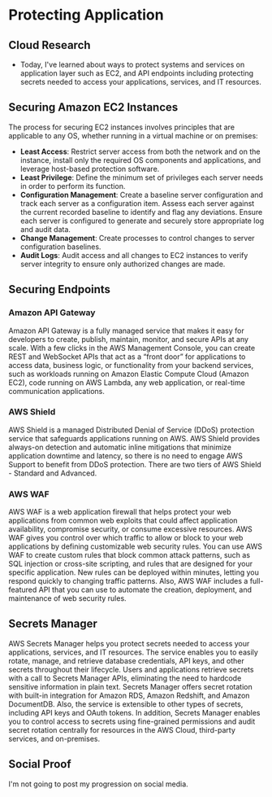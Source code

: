 # Protecting Application

## Cloud Research
- Today, I've learned about ways to protect systems and services on application layer such as EC2, and API endpoints including protecting secrets needed to access your applications, services, and IT resources.

## __Securing Amazon EC2 Instances__
The process for securing EC2 instances involves principles that are applicable to any OS, whether running in a virtual machine or on premises:
- __Least Access__: Restrict server access from both the network and on the instance, install only the required OS components and applications, and leverage host-based protection software.
- __Least Privilege__: Define the minimum set of privileges each server needs in order to perform its function.
- __Configuration Management__: Create a baseline server configuration and track each server as a configuration item. Assess each server against the current recorded baseline to identify and flag any deviations. Ensure each server is configured to generate and securely store appropriate log and audit data.
- __Change Management__: Create processes to control changes to server configuration baselines.
- __Audit Logs__: Audit access and all changes to EC2 instances to verify server integrity to ensure only authorized changes are made.

## __Securing Endpoints__
### __Amazon API Gateway__
Amazon API Gateway is a fully managed service that makes it easy for developers to create, publish, maintain, monitor, and secure APIs at any scale. With a few clicks in the AWS Management Console, you can create REST and WebSocket APIs that act as a “front door” for applications to access data, business logic, or functionality from your backend services, such as workloads running on Amazon Elastic Compute Cloud (Amazon EC2), code running on AWS Lambda, any web application, or real-time communication applications.

### __AWS Shield__
AWS Shield is a managed Distributed Denial of Service (DDoS) protection service that safeguards applications running on AWS. AWS Shield provides always-on detection and automatic inline mitigations that minimize application downtime and latency, so there is no need to engage AWS Support to benefit from DDoS protection. There are two tiers of AWS Shield - Standard and Advanced.

### __AWS WAF__
AWS WAF is a web application firewall that helps protect your web applications from common web exploits that could affect application availability, compromise security, or consume excessive resources. AWS WAF gives you control over which traffic to allow or block to your web applications by defining customizable web security rules. You can use AWS WAF to create custom rules that block common attack patterns, such as SQL injection or cross-site scripting, and rules that are designed for your specific application. New rules can be deployed within minutes, letting you respond quickly to changing traffic patterns. Also, AWS WAF includes a full-featured API that you can use to automate the creation, deployment, and maintenance of web security rules.

## __Secrets Manager__
AWS Secrets Manager helps you protect secrets needed to access your applications, services, and IT resources. The service enables you to easily rotate, manage, and retrieve database credentials, API keys, and other secrets throughout their lifecycle. Users and applications retrieve secrets with a call to Secrets Manager APIs, eliminating the need to hardcode sensitive information in plain text. Secrets Manager offers secret rotation with built-in integration for Amazon RDS, Amazon Redshift, and Amazon DocumentDB. Also, the service is extensible to other types of secrets, including API keys and OAuth tokens. In addition, Secrets Manager enables you to control access to secrets using fine-grained permissions and audit secret rotation centrally for resources in the AWS Cloud, third-party services, and on-premises.


## Social Proof
I'm not going to post my progression on social media.

